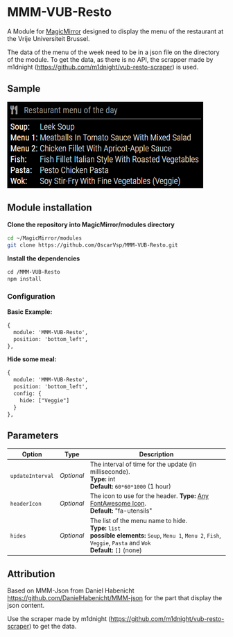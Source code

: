# MMM-VUB-Resto

A Module for [MagicMirror](https://github.com/MichMich/MagicMirror) designed to
display the menu of the restaurant at the Vrije Universiteit Brussel.

The data of the menu of the week need to be in a json file on the directory of the module.
To get the data, as there is no API, the scrapper made by m1dnight (https://github.com/m1dnight/vub-resto-scraper) is used.

## Sample

![alt text](https://github.com/OscarVsp/MMM-VUB-Resto/raw/main/sample.png "Example")

## Module installation

**Clone the repository into MagicMirror/modules directory**
```bash
cd ~/MagicMirror/modules
git clone https://github.com/OscarVsp/MMM-VUB-Resto.git
```

**Install the dependencies**
```
cd /MMM-VUB-Resto
npm install
```

### Configuration

**Basic Example:**

```jsonc
{
  module: 'MMM-VUB-Resto',
  position: 'bottom_left',
},
```
**Hide some meal:**

```jsonc
{
  module: 'MMM-VUB-Resto',
  position: 'bottom_left',
  config: {
    hide: ["Veggie"]
  }
},
```

## Parameters

 
| Option           | Type  | Description
|----------------- |----------- |-----------
| `updateInterval` | *Optional* | The interval of time for the update (in milliseconde). <br /> **Type:** int <br /> **Default:** `60*60*1000` (1 hour)
| `headerIcon` | *Optional* | The icon to use for the header. **Type:** <a href="https://fontawesome.com/icons?d=gallery">Any FontAwesome Icon</a>. <br /> **Default:** "fa-utensils"
| `hides` | *Optional* | The list of the menu name to hide. <br /> **Type:** `list`<br />**possible elements:** `Soup`, `Menu 1`, `Menu 2`, `Fish`, `Veggie`, `Pasta` and `Wok` <br /> **Default:** `[]` (none)


## Attribution

Based on MMM-Json from Daniel Habenicht
https://github.com/DanielHabenicht/MMM-json for the part that display the json content.

Use the scraper made by m1dnight (https://github.com/m1dnight/vub-resto-scraper) to get the data.

